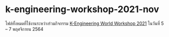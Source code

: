 # k-engineering-workshop-2021-nov
ไฟล์ทั้งหมดที่ใช้งานระหว่างร่วมกิจกรรม [K-Engineering World Workshop 2021](https://engineer.kmitl.ac.th/en/post/16441) ในวันที่ 5 – 7 พฤศจิกายน 2564 

